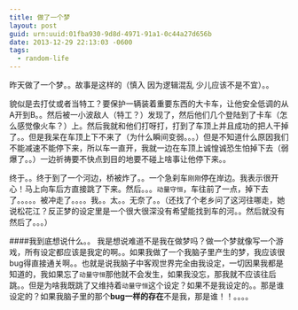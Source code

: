```yaml
---
title: 做了一个梦
layout: post
guid: urn:uuid:01fba930-9d8d-4971-91a1-0c44a27d656b
date: 2013-12-29 22:13:03 -0600
tags:
  - random-life
---
```


昨天做了一个梦。。故事是这样的（慎入 因为逻辑混乱 少儿应该不是不宜）。。

貌似是去打仗或者当特工？要保护一辆装着重要东西的大卡车，让他安全低调的从A开到B。。然后被一小波敌人（特工？）发现了，然后他们几个登陆到了卡车（怎么感觉像火车？）上。然后我就和他们打呀打，打到了车顶上并且成功的把人干掉了。。但是我呆在车顶上下不来了（为什么瞬间变弱。。。）但是不知道什么原因我们不能减速不能停下来，所以车一直开，我就一边在车顶上诚惶诚恐生怕掉下去（弱爆了。。）一边祈祷要不快点到目的地要不碰上啥事让他停下来。。

终于。。终于到了一个河边，桥被炸了。。一个急刹车```刚刚```停在岸边。我表示很开心！马上向车后方直接跳了下来。然后。。。```动量守恒```，车往前了一点，掉下去了。。。。。被冲走了。。。。我。。太。。无奈了。。（还找了个老乡问了这河往哪走，她说松花江？反正梦的设定里是一个很大很深没有希望能找到车的河。。然后就没有然后了。。。）

####我到底想说什么。。
我是想说难道不是我在做梦吗？做一个梦就像写一个游戏，所有设定都应该是我定的啊。。如果我做了一个我脑子里产生的梦，我应该很bug得直接通关啊。。也就是说我脑子中客观世界完全由我设定，一切因果我都是知道的，我如果忘了```动量守恒```那他就不会发生，如果我没忘，那我就不应该往后跳。。但是为啥我既跳了又维持着```动量守恒```这个设定？如果不是我设定的。。那是谁设定的？如果我脑子里的那个**bug一样的存在**不是我，那是谁！！。。。。

